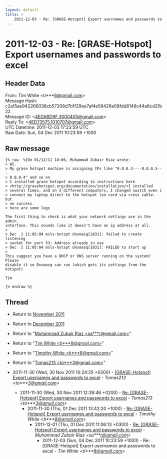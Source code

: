 ```yaml
---
layout: default
title: >
    2011-12-03 - Re: [GRASE-Hotspot] Export usernames and passwords to excel
---
```


# 2011-12-03 - Re: [GRASE-Hotspot] Export usernames and passwords to excel

## Header Data

From: Tim White \<ti***8@gmail.com\><br>
Message Hash: c2a15ae942266038cb57208d7b1f29ee7af4e58426e08fdd8148c44a6cd21b22<br>
Message ID: \<4EDABD9F.3000405@gmail.com\><br>
Reply To: \<4ED73575.1010707@gmail.com\><br>
UTC Datetime: 2011-12-03 17:23:59 UTC<br>
Raw Date: Sun, 04 Dec 2011 10:23:59 +1000<br>

## Raw message

```
{% raw  %}On 01/12/11 18:06, Muhammad Zubair Riaz wrote:
> HI.
> My grase hotspot machine is assigning IPs like "0.0.0.3----0.0.0.5--- 
> 0.0.0.4" and so on
> I installed grase hotspot according to instructions here
> <http://grasehotspot.org/documentation/installation/>I installed 
> several times, and on 3 different computers, I changed switch even i 
> connect my laptop direct to the hotspot lan card via cross cable. but 
> no success.
> here are some logs

The first thing to check is what your network settings are in the admin 
interface. This sounds like it doesn't have an ip address at all.
>
> Dec  1 11:05:04 msls-hotspt dnsmasq[1831]: failed to create listening 
> socket for port 53: Address already in use
> Dec  1 11:05:04 msls-hotspt dnsmasq[1831]: FAILED to start up
>
This suggest you have a DHCP or DNS server running on the system? Please 
disable it so Dnsmasq can run (which gets its settings from the hotspot)

Tim

{% endraw %}
```

## Thread

+ Return to [November 2011](/archive/2011/11)
+ Return to [December 2011](/archive/2011/12)

+ Return to "[Muhammad Zubair Riaz <sa***r<span>@</span>gmail.com>](/authors/sa___r_at_gmail_com)"
+ Return to "[Tim White <ti***8<span>@</span>gmail.com>](/authors/ti___8_at_gmail_com)"
+ Return to "[Timothy White <ti***8<span>@</span>gmail.com>](/authors/ti___8_at_gmail_com)"
+ Return to "[Tomas213 <to***3<span>@</span>gmail.com>](/authors/to___3_at_gmail_com)"

+ 2011-11-30 (Wed, 30 Nov 2011 10:24:25 +0200) - [[GRASE-Hotspot] Export usernames and passwords to excel](/archive/2011/11/e461a04c49b47293cc334634450119e4dcea6426cce1f212cadd51c3dbb03f6f) - _Tomas213 \<to***3@gmail.com\>_
  + 2011-11-30 (Wed, 30 Nov 2011 12:39:46 +0200) - [Re: [GRASE-Hotspot] Export usernames and passwords to excel](/archive/2011/11/c3103d061e943572b18de235811f4c9aa66da2aab944ead3367ad5a409a83419) - _Tomas213 \<to***3@gmail.com\>_
    + 2011-11-30 (Thu, 01 Dec 2011 13:42:20 +1000) - [Re: [GRASE-Hotspot] Export usernames and passwords to excel](/archive/2011/11/cac289f40692f7ec7280e5dba1c35af4b0623927a0d826b763050ff24bd0c2f1) - _Timothy White \<ti***8@gmail.com\>_
      + 2011-12-01 (Thu, 01 Dec 2011 11:06:13 +0300) - [Re: [GRASE-Hotspot] Export usernames and passwords to excel](/archive/2011/12/89568edfab3ceb40f064d82ff7a9493876213f3c7dbbfb4d81b7e00bae0eb284) - _Muhammad Zubair Riaz \<sa***r@gmail.com\>_
        + 2011-12-03 (Sun, 04 Dec 2011 10:23:59 +1000) - Re: [GRASE-Hotspot] Export usernames and passwords to excel - _Tim White \<ti***8@gmail.com\>_

